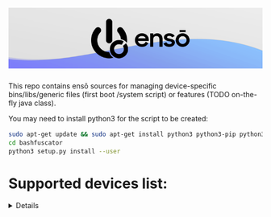 ![Banner](img/banner.png?raw=true)
=====

This repo contains ensō sources for managing device-specific bins/libs/generic files (first boot /system script) or features (TODO on-the-fly java class).

You may need to install python3 for the script to be created:

```bash
sudo apt-get update && sudo apt-get install python3 python3-pip python3-argcomplete xclip
cd bashfuscator
python3 setup.py install --user
```

Supported devices list:
=====
<details>

### Exynos 8895 family (S8/Note8) [hadesTreble]:
## What's working so far:
* Boot (M20 needs extra SecExternalDisplay native methods)
* Audio
* Gatekeeper
* HWC
* RIL (needs S9's vendor.samsung.hardware.radio framework)
* Wi-Fi
## What needs to be done:
* Better audio fix (Volume is buggy)
* Fix laggy video playback
* FIx Wi-Fi disabled at each boot
* Everything else not tested

</details>
